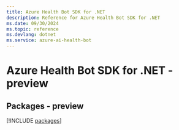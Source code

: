 ```yaml
---
title: Azure Health Bot SDK for .NET
description: Reference for Azure Health Bot SDK for .NET
ms.date: 09/30/2024
ms.topic: reference
ms.devlang: dotnet
ms.service: azure-ai-health-bot
---
```

# Azure Health Bot SDK for .NET - preview
## Packages - preview
[!INCLUDE [packages](health-bot-index.md)]